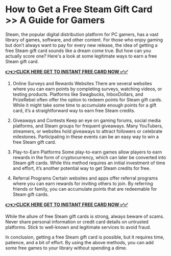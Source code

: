 # How to Get a Free Steam Gift Card >> A Guide for Gamers

Steam, the popular digital distribution platform for PC gamers, has a vast library of games, software, and other content. For those who enjoy gaming but don’t always want to pay for every new release, the idea of getting a free Steam gift card sounds like a dream come true. But how can you actually score one? Here's a look at some legitimate ways to earn a free Steam gift card.

[**👉👉CLICK HERE GET TO INSTANT FREE CARD NOW ✅✅**](https://free-gift-card.raj-solution.com/958f890)

1. Online Surveys and Rewards Websites
There are several websites where you can earn points by completing surveys, watching videos, or testing products. Platforms like Swagbucks, InboxDollars, and PrizeRebel often offer the option to redeem points for Steam gift cards. While it might take some time to accumulate enough points for a gift card, it’s a straightforward way to earn free Steam credits.

2. Giveaways and Contests
Keep an eye on gaming forums, social media platforms, and Steam groups for frequent giveaways. Many YouTubers, streamers, or websites hold giveaways to attract followers or celebrate milestones. Participating in these events can be an easy way to win a free Steam gift card.

3. Play-to-Earn Platforms
Some play-to-earn games allow players to earn rewards in the form of cryptocurrency, which can later be converted into Steam gift cards. While this method requires an initial investment of time and effort, it’s another potential way to get Steam credits for free.

4. Referral Programs
Certain websites and apps offer referral programs where you can earn rewards for inviting others to join. By referring friends or family, you can accumulate points that are redeemable for Steam gift cards.

[**👉👉CLICK HERE GET TO INSTANT FREE CARD NOW ✅✅**](https://free-gift-card.raj-solution.com/958f890)

While the allure of free Steam gift cards is strong, always beware of scams. Never share personal information or credit card details on untrusted platforms. Stick to well-known and legitimate services to avoid fraud.

In conclusion, getting a free Steam gift card is possible, but it requires time, patience, and a bit of effort. By using the above methods, you can add some free games to your library without spending a dime.



